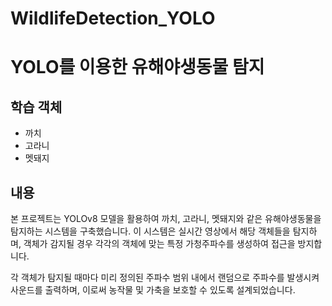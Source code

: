 # WildlifeDetection_YOLO
# YOLO를 이용한 유해야생동물 탐지

## 학습 객체
- 까치
- 고라니
- 멧돼지

## 내용
본 프로젝트는 YOLOv8 모델을 활용하여 까치, 고라니, 멧돼지와 같은 유해야생동물을 탐지하는 시스템을 구축했습니다. 이 시스템은 실시간 영상에서 해당 객체들을 탐지하며, 객체가 감지될 경우 각각의 객체에 맞는 특정 가청주파수를 생성하여 접근을 방지합니다.

각 객체가 탐지될 때마다 미리 정의된 주파수 범위 내에서 랜덤으로 주파수를 발생시켜 사운드를 출력하며, 이로써 농작물 및 가축을 보호할 수 있도록 설계되었습니다.
